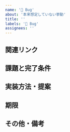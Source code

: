 ```yaml
---
name: '🐛 Bug'
about: '本来想定していない挙動'
title: ''
labels: '🐛 Bug'
assignees: ''
---
```


## 関連リンク

## 課題と完了条件

## 実装方法・提案

## 期限

## その他・備考
